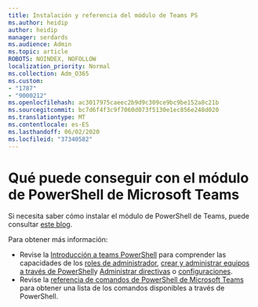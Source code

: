 ```yaml
---
title: Instalación y referencia del módulo de Teams PS
ms.author: heidip
author: heidip
manager: serdards
ms.audience: Admin
ms.topic: article
ROBOTS: NOINDEX, NOFOLLOW
localization_priority: Normal
ms.collection: Adm_O365
ms.custom:
- "1787"
- "9000212"
ms.openlocfilehash: ac3017975caeec2b9d9c309ce9bc9be152a8c21b
ms.sourcegitcommit: bc7d6f4f3c9f7060d073f5130e1ec856e248d020
ms.translationtype: MT
ms.contentlocale: es-ES
ms.lasthandoff: 06/02/2020
ms.locfileid: "37340582"
---
```

# <a name="what-you-can-accomplish-with-microsoft-teams-powershell-module"></a>Qué puede conseguir con el módulo de PowerShell de Microsoft Teams

Si necesita saber cómo instalar el módulo de PowerShell de Teams, puede consultar [este blog](https://blogs.technet.microsoft.com/skypehybridguy/2017/11/07/microsoft-teams-powershell-support/).

Para obtener más información:

- Revise la [Introducción a teams PowerShell](https://docs.microsoft.com/MicrosoftTeams/teams-powershell-overview) para comprender las capacidades de los [roles de administrador](https://docs.microsoft.com/MicrosoftTeams/using-admin-roles), [crear y administrar equipos a través de PowerShell](https://docs.microsoft.com/MicrosoftTeams/teams-powershell-overview#creating-and-managing-teams-via-powershell)y [Administrar directivas](https://docs.microsoft.com/MicrosoftTeams/teams-powershell-overview#managing-policies-via-powershell) o [configuraciones](https://docs.microsoft.com/MicrosoftTeams/teams-powershell-overview#managing-configurations-via-powershell). 
- Revise la [referencia de comandos de PowerShell de Microsoft Teams](https://docs.microsoft.com/powershell/module/teams/?view=teams-ps) para obtener una lista de los comandos disponibles a través de PowerShell. 
